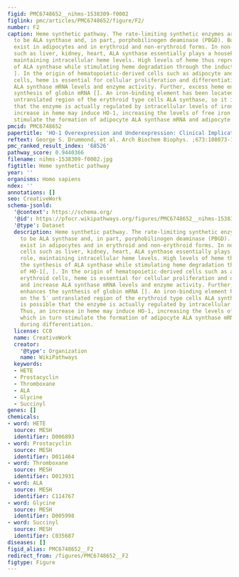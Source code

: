 ```yaml
---
figid: PMC6748652__nihms-1538309-f0002
figlink: pmc/articles/PMC6748652/figure/F2/
number: F2
caption: Heme synthetic pathway. The rate-limiting synthetic enzymes are believed
  to be ALA synthase and, in part, porphobilinogen deaminase (PBGD). Both enzymes
  exist in adipocytes and in erythroid and non-erythroid forms. In non-erythroid cells
  such as liver, kidney, heart, ALA synthase essentially plays a housekeeping role,
  maintaining intracellular heme levels. High levels of heme thus repress the synthesis
  of ALA synthase while stimulating heme degradation through the induction of HO-1[,
  ]. In the origin of hematopoietic-derived cells such as adipocyte and erythroid
  cells, heme is essential for cellular proliferation and differentiation, and increase
  ALA synthase mRNA levels and enzyme activity. Further, excess heme enhances the
  synthesis of globin mRNA []. An iron-binding element has been located on the 5′
  untranslated region of the erythroid type cells ALA synthase, so it is possible
  that the enzyme is actually regulated by intracellular levels of iron. Thus, an
  increase in heme may induce HO-1, increasing the levels of free iron which in turn
  stimulate the formation of adipocyte ALA synthase mRNA and adipocyte during differentiation.
pmcid: PMC6748652
papertitle: 'HO-1 Overexpression and Underexpression: Clinical Implications.'
reftext: George S. Drummond, et al. Arch Biochem Biophys. ;673:108073-108073.
pmc_ranked_result_index: '68526'
pathway_score: 0.9440366
filename: nihms-1538309-f0002.jpg
figtitle: Heme synthetic pathway
year: ''
organisms: Homo sapiens
ndex: ''
annotations: []
seo: CreativeWork
schema-jsonld:
  '@context': https://schema.org/
  '@id': https://pfocr.wikipathways.org/figures/PMC6748652__nihms-1538309-f0002.html
  '@type': Dataset
  description: Heme synthetic pathway. The rate-limiting synthetic enzymes are believed
    to be ALA synthase and, in part, porphobilinogen deaminase (PBGD). Both enzymes
    exist in adipocytes and in erythroid and non-erythroid forms. In non-erythroid
    cells such as liver, kidney, heart, ALA synthase essentially plays a housekeeping
    role, maintaining intracellular heme levels. High levels of heme thus repress
    the synthesis of ALA synthase while stimulating heme degradation through the induction
    of HO-1[, ]. In the origin of hematopoietic-derived cells such as adipocyte and
    erythroid cells, heme is essential for cellular proliferation and differentiation,
    and increase ALA synthase mRNA levels and enzyme activity. Further, excess heme
    enhances the synthesis of globin mRNA []. An iron-binding element has been located
    on the 5′ untranslated region of the erythroid type cells ALA synthase, so it
    is possible that the enzyme is actually regulated by intracellular levels of iron.
    Thus, an increase in heme may induce HO-1, increasing the levels of free iron
    which in turn stimulate the formation of adipocyte ALA synthase mRNA and adipocyte
    during differentiation.
  license: CC0
  name: CreativeWork
  creator:
    '@type': Organization
    name: WikiPathways
  keywords:
  - HETE
  - Prostacyclin
  - Thromboxane
  - ALA
  - Glycine
  - Succinyl
genes: []
chemicals:
- word: HETE
  source: MESH
  identifier: D006893
- word: Prostacyclin
  source: MESH
  identifier: D011464
- word: Thromboxane
  source: MESH
  identifier: D013931
- word: ALA
  source: MESH
  identifier: C114767
- word: Glycine
  source: MESH
  identifier: D005998
- word: Succinyl
  source: MESH
  identifier: C035687
diseases: []
figid_alias: PMC6748652__F2
redirect_from: /figures/PMC6748652__F2
figtype: Figure
---
```

